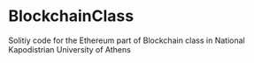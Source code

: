 # BlockchainClass

Solitiy code for the Ethereum part of Blockchain class in National Kapodistrian University of Athens
